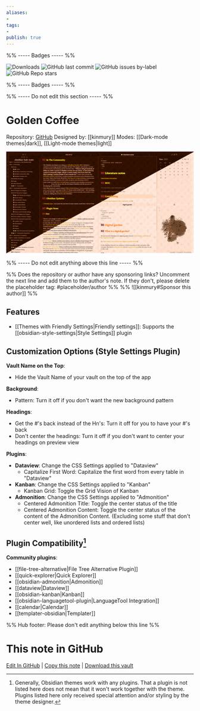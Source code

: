 ```yaml
---
aliases:
- 
tags: 
- 
publish: true
---
```


%% ----- Badges ----- %%

![Downloads](https://img.shields.io/badge/downloads-6906-573E7A?style=for-the-badge&logo=)
![GitHub last commit](https://img.shields.io/github/last-commit/kinmury/GoldenCoffeeTheme?color=573E7A&label=last%20update&logo=github&style=for-the-badge)
![GitHub issues by-label](https://img.shields.io/github/issues/kinmury/GoldenCoffeeTheme/help%20wanted?color=573E7A&logo=github&style=for-the-badge) 
![GitHub Repo stars](https://img.shields.io/github/stars/kinmury/GoldenCoffeeTheme?color=573E7A&logo=github&style=for-the-badge)

%% ----- Badges ----- %%

%% ----- Do not edit this section ----- %%

# Golden Coffee

Repository: [GitHub](https://github.com/kinmury/GoldenCoffeeTheme)
Designed by: [[kinmury]]
Modes: [[Dark-mode themes|dark]], [[Light-mode themes|light]]



![screenshot](https://github.com/kinmury/GoldenCoffeeTheme/raw/main/Screenshots/Showcase.png)

%% ----- Do not edit anything above this line ----- %% 

%% Does the repository or author have any sponsoring links? Uncomment the next line and add them to the author's note. If they don't, please delete the placeholder tag: #placeholder/author %%
%% ![[kinmury#Sponsor this author]] %%


## Features

- [[Themes with Friendly Settings|Friendly settings]]: Supports the [[obsidian-style-settings|Style Settings]] plugin

## Customization Options (Style Settings Plugin) 

**Vault Name on the Top**: 
- Hide the Vault Name of your vault on the top of the app

**Background**: 
- Pattern: Turn it off if you don't want the new background pattern

**Headings**: 
- Get the \#'s back instead of the Hn's: Turn it off for you to have your \#'s back
- Don't center the headings: Turn it off if you don't want to center your headings on preview view

**Plugins**: 
- **Dataview**: Change the CSS Settings applied to "Dataview"
    - Capitalize First Word: Capitalize the first word from every table in "Dataview"
- **Kanban**: Change the CSS Settings applied to "Kanban"
    - Kanban Grid: Toggle the Grid Vision of Kanban
- **Admonition**: Change the CSS Settings applied to "Admonition"
    - Centered Admonition Title: Toggle the center status of the title
    - Centered Admonition Content: Toggle the center status of the content of the Admonition Content. (Excluding some stuff that don't center well, like unordered lists and ordered lists)

## Plugin Compatibility[^1]


**Community plugins**:
- [[file-tree-alternative|File Tree Alternative Plugin]]
- [[quick-explorer|Quick Explorer]]
- [[obsidian-admonition|Admonition]]
- [[dataview|Dataview]]
- [[obsidian-kanban|Kanban]]
- [[obsidian-languagetool-plugin|LanguageTool Integration]]
- [[calendar|Calendar]]
- [[templater-obsidian|Templater]]

[^1]: Generally, Obsidian themes work with any plugins. That a plugin is not listed here does not mean that it won't work together with the theme. Plugins listed here only received special attention and/or styling by the theme designer.

%% Hub footer: Please don't edit anything below this line %%

# This note in GitHub

<span class="git-footer">[Edit In GitHub](https://github.dev/obsidian-community/obsidian-hub/blob/main/02%20-%20Community%20Expansions/02.05%20All%20Community%20Expansions/Themes/Golden%20Coffee.md "git-hub-edit-note") | [Copy this note](https://raw.githubusercontent.com/obsidian-community/obsidian-hub/main/02%20-%20Community%20Expansions/02.05%20All%20Community%20Expansions/Themes/Golden%20Coffee.md "git-hub-copy-note") | [Download this vault](https://github.com/obsidian-community/obsidian-hub/archive/refs/heads/main.zip "git-hub-download-vault") </span>
